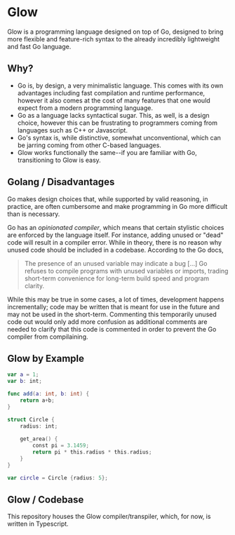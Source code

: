 # Glow

Glow is a programming language designed on top of Go, designed to bring more flexible and feature-rich syntax to the already incredibly lightweight and fast Go language.

## Why?
- Go is, by design, a very minimalistic language. This comes with its own advantages including fast compilation and runtime performance, however it also comes at the cost of many features that one would expect from a modern programming language.
- Go as a language lacks syntactical sugar. This, as well, is a design choice, however this can be frustrating to programmers coming from languages such as C++ or Javascript.
- Go's syntax is, while distinctive, somewhat unconventional, which can be jarring coming from other C-based languages.
- Glow works functionally the same--if you are familiar with Go, transitioning to Glow is easy.

## Golang / Disadvantages
Go makes design choices that, while supported by valid reasoning, in practice, are often cumbersome and make programming in Go more difficult than is necessary.

Go has an *opinionated compiler*, which means that certain stylistic choices are enforced by the language itself. For instance, adding unused or "dead" code will result in a compiler error. While in theory, there is no reason why unused code should be included in a codebase. According to the Go docs,

> The presence of an unused variable may indicate a bug [...] Go refuses to compile programs with unused variables or imports, trading short-term convenience for long-term build speed and program clarity.

While this may be true in some cases, a lot of times, development happens incrementally; code may be written that is meant for use in the future and may not be used in the short-term. Commenting this temporarily unused code out would only add more confusion as additional comments are needed to clarify that this code is commented in order to prevent the Go compiler from compilaining.

## Glow by Example

```swift
var a = 1;
var b: int;

func add(a: int, b: int) {
    return a+b;
}
```

```swift
struct Circle {
    radius: int;
    
    get_area() {
        const pi = 3.1459;
        return pi * this.radius * this.radius;
    }
}

var circle = Circle {radius: 5};
```

## Glow / Codebase

This repository houses the Glow compiler/transpiler, which, for now, is written in Typescript.
